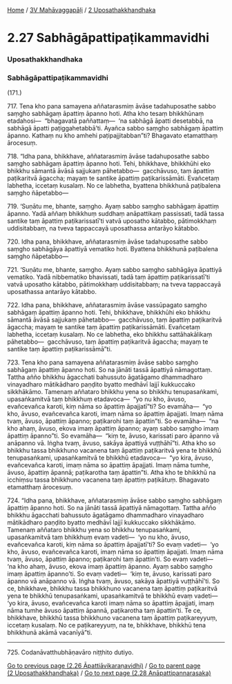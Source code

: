 
[Home](/) / [3V Mahāvaggapāḷi](/tipitaka/3V.md) / [2 Uposathakkhandhaka](/tipitaka/3V/2.md)

# 2.27 Sabhāgāpattipaṭikammavidhi

### Uposathakkhandhaka

### Sabhāgāpattipaṭikammavidhi

(171.)

717\. Tena kho pana samayena aññatarasmiṃ āvāse tadahuposathe sabbo saṃgho sabhāgaṃ āpattiṃ āpanno hoti. Atha kho tesaṃ bhikkhūnaṃ etadahosi—  “bhagavatā paññattaṃ—  ‘na sabhāgā āpatti desetabbā, na sabhāgā āpatti paṭiggahetabbā’ti. Ayañca sabbo saṃgho sabhāgaṃ āpattiṃ āpanno. Kathaṃ nu kho amhehi paṭipajjitabban”ti? Bhagavato etamatthaṃ ārocesuṃ.

718\. “Idha pana, bhikkhave, aññatarasmiṃ āvāse tadahuposathe sabbo saṃgho sabhāgaṃ āpattiṃ āpanno hoti. Tehi, bhikkhave, bhikkhūhi eko bhikkhu sāmantā āvāsā sajjukaṃ pāhetabbo—  gacchāvuso, taṃ āpattiṃ paṭikaritvā āgaccha; mayaṃ te santike āpattiṃ paṭikarissāmāti. Evañcetaṃ labhetha, iccetaṃ kusalaṃ. No ce labhetha, byattena bhikkhunā paṭibalena saṃgho ñāpetabbo—

719\. ‘Suṇātu me, bhante, saṃgho. Ayaṃ sabbo saṃgho sabhāgaṃ āpattiṃ āpanno. Yadā aññaṃ bhikkhuṃ suddhaṃ anāpattikaṃ passissati, tadā tassa santike taṃ āpattiṃ paṭikarissatī’ti vatvā uposatho kātabbo, pātimokkhaṃ uddisitabbaṃ, na tveva tappaccayā uposathassa antarāyo kātabbo.

720\. Idha pana, bhikkhave, aññatarasmiṃ āvāse tadahuposathe sabbo saṃgho sabhāgāya āpattiyā vematiko hoti. Byattena bhikkhunā paṭibalena saṃgho ñāpetabbo—

721\. ‘Suṇātu me, bhante, saṃgho. Ayaṃ sabbo saṃgho sabhāgāya āpattiyā vematiko. Yadā nibbematiko bhavissati, tadā taṃ āpattiṃ paṭikarissatī’ti vatvā uposatho kātabbo, pātimokkhaṃ uddisitabbaṃ; na tveva tappaccayā uposathassa antarāyo kātabbo.

722\. Idha pana, bhikkhave, aññatarasmiṃ āvāse vassūpagato saṃgho sabhāgaṃ āpattiṃ āpanno hoti. Tehi, bhikkhave, bhikkhūhi eko bhikkhu sāmantā āvāsā sajjukaṃ pāhetabbo—  gacchāvuso, taṃ āpattiṃ paṭikaritvā āgaccha; mayaṃ te santike taṃ āpattiṃ paṭikarissāmāti. Evañcetaṃ labhetha, iccetaṃ kusalaṃ. No ce labhetha, eko bhikkhu sattāhakālikaṃ pāhetabbo—  gacchāvuso, taṃ āpattiṃ paṭikaritvā āgaccha; mayaṃ te santike taṃ āpattiṃ paṭikarissāmā”ti.

723\. Tena kho pana samayena aññatarasmiṃ āvāse sabbo saṃgho sabhāgaṃ āpattiṃ āpanno hoti. So na jānāti tassā āpattiyā nāmagottaṃ. Tattha añño bhikkhu āgacchati bahussuto āgatāgamo dhammadharo vinayadharo mātikādharo paṇḍito byatto medhāvī lajjī kukkuccako sikkhākāmo. Tamenaṃ aññataro bhikkhu yena so bhikkhu tenupasaṅkami, upasaṅkamitvā taṃ bhikkhuṃ etadavoca—  “yo nu kho, āvuso, evañcevañca karoti, kiṃ nāma so āpattiṃ āpajjatī”ti? So evamāha—  “yo kho, āvuso, evañcevañca karoti, imaṃ nāma so āpattiṃ āpajjati. Imaṃ nāma tvaṃ, āvuso, āpattiṃ āpanno; paṭikarohi taṃ āpattin”ti. So evamāha—  “na kho ahaṃ, āvuso, ekova imaṃ āpattiṃ āpanno; ayaṃ sabbo saṃgho imaṃ āpattiṃ āpanno”ti. So evamāha—  “kiṃ te, āvuso, karissati paro āpanno vā anāpanno vā. Iṅgha tvaṃ, āvuso, sakāya āpattiyā vuṭṭhāhī”ti. Atha kho so bhikkhu tassa bhikkhuno vacanena taṃ āpattiṃ paṭikaritvā yena te bhikkhū tenupasaṅkami, upasaṅkamitvā te bhikkhū etadavoca—  “yo kira, āvuso, evañcevañca karoti, imaṃ nāma so āpattiṃ āpajjati. Imaṃ nāma tumhe, āvuso, āpattiṃ āpannā; paṭikarotha taṃ āpattin”ti. Atha kho te bhikkhū na icchiṃsu tassa bhikkhuno vacanena taṃ āpattiṃ paṭikātuṃ. Bhagavato etamatthaṃ ārocesuṃ.

724\. “Idha pana, bhikkhave, aññatarasmiṃ āvāse sabbo saṃgho sabhāgaṃ āpattiṃ āpanno hoti. So na jānāti tassā āpattiyā nāmagottaṃ. Tattha añño bhikkhu āgacchati bahussuto āgatāgamo dhammadharo vinayadharo mātikādharo paṇḍito byatto medhāvī lajjī kukkuccako sikkhākāmo. Tamenaṃ aññataro bhikkhu yena so bhikkhu tenupasaṅkami, upasaṅkamitvā taṃ bhikkhuṃ evaṃ vadeti—  ‘yo nu kho, āvuso, evañcevañca karoti, kiṃ nāma so āpattiṃ āpajjatī’ti? So evaṃ vadeti—  ‘yo kho, āvuso, evañcevañca karoti, imaṃ nāma so āpattiṃ āpajjati. Imaṃ nāma tvaṃ, āvuso, āpattiṃ āpanno; paṭikarohi taṃ āpattin’ti. So evaṃ vadeti—  ‘na kho ahaṃ, āvuso, ekova imaṃ āpattiṃ āpanno. Ayaṃ sabbo saṃgho imaṃ āpattiṃ āpanno’ti. So evaṃ vadeti—  ‘kiṃ te, āvuso, karissati paro āpanno vā anāpanno vā. Iṅgha tvaṃ, āvuso, sakāya āpattiyā vuṭṭhāhī’ti. So ce, bhikkhave, bhikkhu tassa bhikkhuno vacanena taṃ āpattiṃ paṭikaritvā yena te bhikkhū tenupasaṅkami, upasaṅkamitvā te bhikkhū evaṃ vadeti—  ‘yo kira, āvuso, evañcevañca karoti imaṃ nāma so āpattiṃ āpajjati, imaṃ nāma tumhe āvuso āpattiṃ āpannā, paṭikarotha taṃ āpattin’ti. Te ce, bhikkhave, bhikkhū tassa bhikkhuno vacanena taṃ āpattiṃ paṭikareyyuṃ, iccetaṃ kusalaṃ. No ce paṭikareyyuṃ, na te, bhikkhave, bhikkhū tena bhikkhunā akāmā vacanīyā”ti.

---

725\. Codanāvatthubhāṇavāro niṭṭhito dutiyo.



[Go to previous page (2.26 Āpattiāvikaraṇavidhi)](/tipitaka/3V/2/2.26.md) / [Go to parent page (2 Uposathakkhandhaka)](/tipitaka/3V/2.md) / [Go to next page (2.28 Anāpattipannarasaka)](/tipitaka/3V/2/2.28.md)


